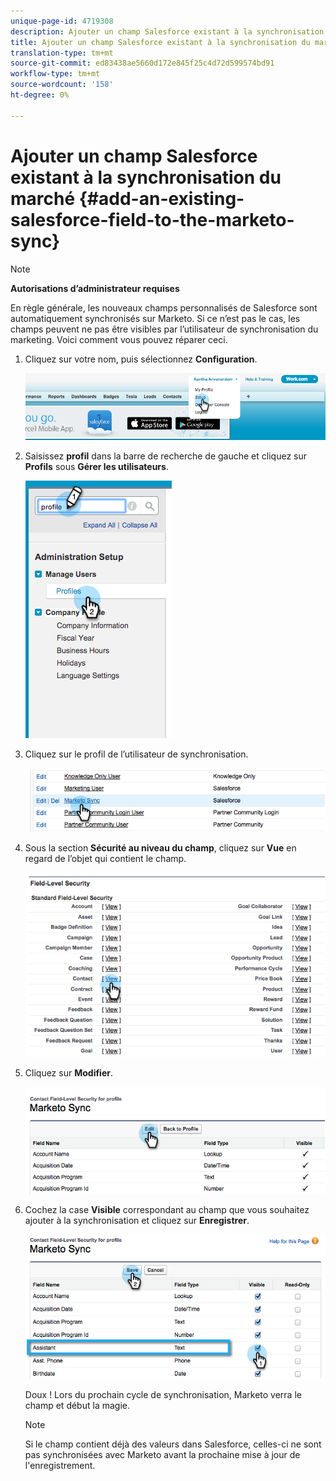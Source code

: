```yaml
---
unique-page-id: 4719308
description: Ajouter un champ Salesforce existant à la synchronisation du marché - Docs marketing - Documentation du produit
title: Ajouter un champ Salesforce existant à la synchronisation du marché
translation-type: tm+mt
source-git-commit: ed83438ae5660d172e845f25c4d72d599574bd91
workflow-type: tm+mt
source-wordcount: '158'
ht-degree: 0%

---
```



# Ajouter un champ Salesforce existant à la synchronisation du marché {#add-an-existing-salesforce-field-to-the-marketo-sync}

>[!NOTE]
>
>**Autorisations d’administrateur requises**

En règle générale, les nouveaux champs personnalisés de Salesforce sont automatiquement synchronisés sur Marketo. Si ce n’est pas le cas, les champs peuvent ne pas être visibles par l’utilisateur de synchronisation du marketing. Voici comment vous pouvez réparer ceci.

1. Cliquez sur votre nom, puis sélectionnez **Configuration**.

   ![](assets/image2015-6-30-14-3a20-3a6.png)

1. Saisissez **profil** dans la barre de recherche de gauche et cliquez sur **Profils** sous **Gérer les utilisateurs**.

   ![](assets/image2015-6-30-14-3a20-3a52.png)

1. Cliquez sur le profil de l’utilisateur de synchronisation.

   ![](assets/image2015-6-30-14-3a23-3a41.png)

1. Sous la section **Sécurité au niveau du champ**, cliquez sur **Vue** en regard de l’objet qui contient le champ.

   ![](assets/image2015-6-30-14-3a23-3a59.png)

1. Cliquez sur **Modifier**.

   ![](assets/image2015-6-30-14-3a24-3a28.png)

1. Cochez la case **Visible** correspondant au champ que vous souhaitez ajouter à la synchronisation et cliquez sur **Enregistrer**.

   ![](assets/image2015-6-30-14-3a24-3a49.png)

   Doux ! Lors du prochain cycle de synchronisation, Marketo verra le champ et début la magie.

   >[!NOTE]
   >
   > Si le champ contient déjà des valeurs dans Salesforce, celles-ci ne sont pas synchronisées avec Marketo avant la prochaine mise à jour de l&#39;enregistrement.
